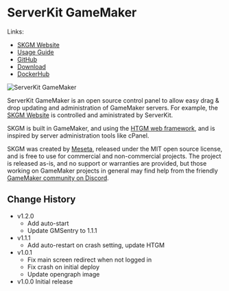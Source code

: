# ServerKit GameMaker

Links:
* [SKGM Website](https://skgm.meseta.dev)
* [Usage Guide](https://skgm.meseta.dev/docs)
* [GitHub](https://github.com/meseta/skgm)
* [Download](https://github.com/meseta/skgm/releases)
* [DockerHub](https://hub.docker.com/r/meseta/skgm)

![ServerKit GameMaker](https://skgm.meseta.dev/static/opengraph.png)

ServerKit GameMaker is an open source control panel to allow easy drag & drop updating and administration of GameMaker servers. For example, the [SKGM Website](https://skgm.meseta.dev) is controlled and aministrated by ServerKit.

SKGM is built in GameMaker, and using the [HTGM web framework](https://htgm.meseta.dev), and is inspired by server administration tools like cPanel.

SKGM was created by [Meseta](https://meseta.dev), released under the MIT open source license, and is free to use for commercial and non-commercial projects. The project is released as-is, and no support or warranties are provided, but those working on GameMaker projects in general may find help from the friendly [GameMaker community on Discord](https://discord.gg/gamemaker).

## Change History
* v1.2.0
  * Add auto-start
  * Update GMSentry to 1.1.1
* v1.1.1
  * Add auto-restart on crash setting, update HTGM
* v1.0.1
  * Fix main screen redirect when not logged in
  * Fix crash on initial deploy
  * Update opengraph image
* v1.0.0 Initial release
